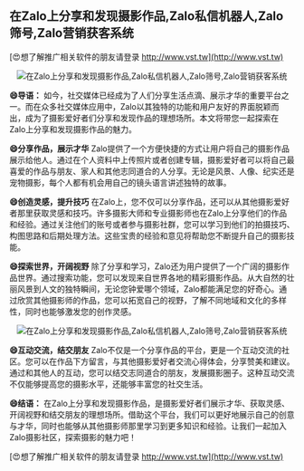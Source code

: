 ## **在Zalo上分享和发现摄影作品,Zalo私信机器人,Zalo筛号,Zalo营销获客系统**

[😍想了解推广相关软件的朋友请登录 http://www.vst.tw](http://www.vst.tw)

 <center><img src="https://vst.tw/MP4/tuiguang/png/2.png" alt="在Zalo上分享和发现摄影作品,Zalo私信机器人,Zalo筛号,Zalo营销获客系统"></center>

**😄导语：**
如今，社交媒体已经成为了人们分享生活点滴、展示才华的重要平台之一。而在众多社交媒体应用中，Zalo以其独特的功能和用户友好的界面脱颖而出，成为了摄影爱好者们分享和发现作品的理想场所。本文将带您一起探索在Zalo上分享和发现摄影作品的魅力。

**😄分享作品，展示才华**
Zalo提供了一个方便快捷的方式让用户将自己的摄影作品展示给他人。通过在个人资料中上传照片或者创建专辑，摄影爱好者可以将自己最喜爱的作品与朋友、家人和其他志同道合的人分享。无论是风景、人像、纪实还是宠物摄影，每个人都有机会用自己的镜头语言讲述独特的故事。

**😄创造灵感，提升技巧**
在Zalo上，您不仅可以分享作品，还可以从其他摄影爱好者那里获取灵感和技巧。许多摄影大师和专业摄影师也在Zalo上分享他们的作品和经验。通过关注他们的账号或者参与摄影社群，您可以学习到他们的拍摄技巧、构图思路和后期处理方法。这些宝贵的经验和意见将帮助您不断提升自己的摄影技能。

**😄探索世界，开阔视野**
除了分享和学习，Zalo还为用户提供了一个广阔的摄影作品世界。通过搜索功能，您可以发现来自世界各地的精彩摄影作品。从大自然的壮丽风景到人文的独特瞬间，无论您钟爱哪个领域，Zalo都能满足您的好奇心。通过欣赏其他摄影师的作品，您可以拓宽自己的视野，了解不同地域和文化的多样性，同时也能够激发您的创作灵感。

 <center><img src="https://vst.tw/MP4/tuiguang/png/5.png" alt="在Zalo上分享和发现摄影作品,Zalo私信机器人,Zalo筛号,Zalo营销获客系统"></center>

**😄互动交流，结交朋友**
Zalo不仅是一个分享作品的平台，更是一个互动交流的社区。您可以在作品下方留言，与其他摄影爱好者交流心得体会，分享赞美和建议。通过和其他人的互动，您可以结交志同道合的朋友，发展摄影圈子。这种互动交流不仅能够提高您的摄影水平，还能够丰富您的社交生活。

**😄结语：**
在Zalo上分享和发现摄影作品，是摄影爱好者们展示才华、获取灵感、开阔视野和结交朋友的理想场所。借助这个平台，我们可以更好地展示自己的创意与才华，同时也能够从其他摄影师那里学习到更多知识和经验。让我们一起加入Zalo摄影社区，探索摄影的魅力吧！

[😍想了解推广相关软件的朋友请登录 http://www.vst.tw](http://www.vst.tw)



